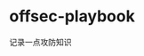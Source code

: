 



































































































































# offsec-playbook
记录一点攻防知识
